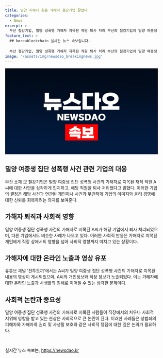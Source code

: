 ```yaml
---
title: 밀양 피해자 원흉 가해자 철강기업 잘렸다
categories:
  - News
excerpt: >
  부산 철강기업, 밀양 성폭행 가해자 지목된 직원 퇴사 처리 부산의 철강기업이 밀양 여중생 성폭행 가해자로 지목된 직원을 퇴사 처리했다. 해당 기업은 논란을 매우 심각하게 받아들인다며 윤리 경영을 약속했다. 최근에는 다른 기업에서도 성폭행 사건과 관련된 직원들이 퇴사하거나 해고되는 사례가 나오고 있다. 2004년 발생한 밀양 여중생 성폭행 사건은 여전히 사회적 이슈로 남아 있으며, 해당 사건과 관련된 가해자들이 직장에서 제명되고 있는 상황이다.
feature_text: >
  ## koreablockchain 실시간 뉴스 속보입니다.

  부산 철강기업, 밀양 성폭행 가해자 지목된 직원 퇴사 처리 부산의 철강기업이 밀양 여중생 성폭행 가해자로 지목된 직원을 퇴사 처리했다. 해당 기업은 논란을 매우 심각하게 받아들인다며 윤리 경영을 약속했다. 최근에는 다른 기업에서도 성폭행 사건과 관련된 직원들이 퇴사하거나 해고되는 사례가 나오고 있다. 2004년 발생한 밀양 여중생 성폭행 사건은 여전히 사회적 이슈로 남아 있으며, 해당 사건과 관련된 가해자들이 직장에서 제명되고 있는 상황이다.
image: '/assets/img/newsdao_breakingnews.jpg'
---
```


<p><img src="/assets/img/newsdao_breakingnews.jpg" alt="koreablockchain 속보" /></p>

<h2 data-ke-size="size26">밀양 여중생 집단 성폭행 사건 관련 기업의 대응</h2>

<p>부산 소재 모 철강기업은 밀양 여중생 집단 성폭행 사건의 가해자로 지목된 재직 직원 A씨에 대한 사안을 심각하게 인지하고, 해당 직원을 퇴사 처리했다고 밝혔다. 이러한 기업의 결정은 해당 사건과 연관된 개인이나 사건과 무관하게 기업의 이미지와 윤리 경영에 대한 신뢰를 회복하려는 의지를 보여준다.</p>

<h2 data-ke-size="size26">가해자 퇴직과 사회적 영향</h2>

<p>밀양 여중생 집단 성폭행 사건의 가해자로 지목된 A씨가 해당 기업에서 퇴사 처리되었으며, 다른 기업에서도 비슷한 사례가 나오고 있다. 이러한 사회적 반응은 가해자로 지목된 개인에게 직장 상에서의 영향을 넘어 사회적 영향까지 미치고 있는 상황이다.</p>

<h2 data-ke-size="size26">가해자에 대한 온라인 노출과 영상 유포</h2>

<p>유튜브 채널 '전투토끼'에서는 A씨가 밀양 여중생 집단 성폭행 사건의 가해자로 지목된 내용의 영상이 게시되었으며, A씨의 개인정보와 직장 정보가 노출되었다. 이는 가해자에 대한 온라인 노출과 사생활의 침해로 이어질 수 있는 심각한 문제이다.</p>

<h2 data-ke-size="size26">사회적 논란과 중요성</h2>

<p>밀양 여중생 집단 성폭행 사건의 가해자로 지목된 사람들이 직장에서의 처우나 사회적 지위에 영향을 받고 있는 현상은 사회적으로 큰 논란이 된다. 이러한 사례들은 성범죄의 피해자와 가해자의 권리 및 사생활 보호와 같은 사회적 쟁점에 대한 깊은 논의가 필요하다.</p>

<p data-ke-size="size16">&nbsp;</p>
실시간 뉴스 속보는, <a href="https://newsdao.kr" rel="dofollow">https://newsdao.kr</a>


